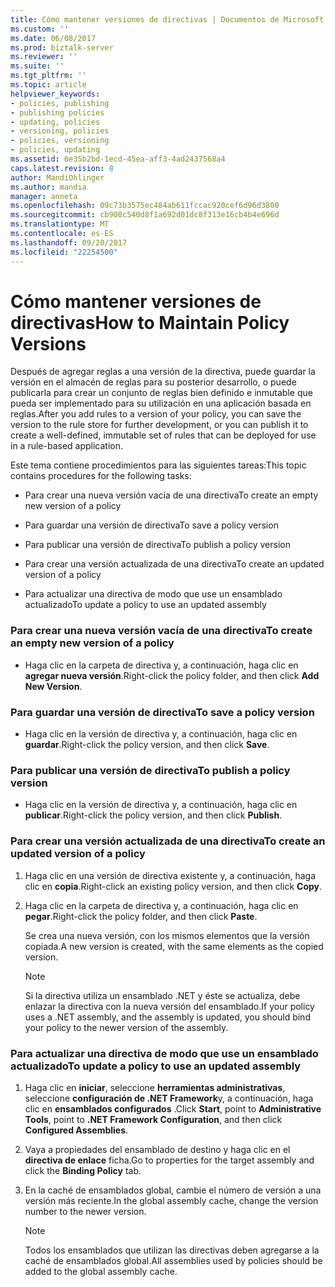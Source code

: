 ```yaml
---
title: Cómo mantener versiones de directivas | Documentos de Microsoft
ms.custom: ''
ms.date: 06/08/2017
ms.prod: biztalk-server
ms.reviewer: ''
ms.suite: ''
ms.tgt_pltfrm: ''
ms.topic: article
helpviewer_keywords:
- policies, publishing
- publishing policies
- updating, policies
- versioning, policies
- policies, versioning
- policies, updating
ms.assetid: 6e35b2bd-1ecd-45ea-aff3-4ad2437568a4
caps.latest.revision: 8
author: MandiOhlinger
ms.author: mandia
manager: anneta
ms.openlocfilehash: 09c73b3575ec484ab611fccac920cef6d96d3800
ms.sourcegitcommit: cb908c540d8f1a692d01dc8f313e16cb4b4e696d
ms.translationtype: MT
ms.contentlocale: es-ES
ms.lasthandoff: 09/20/2017
ms.locfileid: "22254500"
---
```

# <a name="how-to-maintain-policy-versions"></a><span data-ttu-id="237a0-102">Cómo mantener versiones de directivas</span><span class="sxs-lookup"><span data-stu-id="237a0-102">How to Maintain Policy Versions</span></span>
<span data-ttu-id="237a0-103">Después de agregar reglas a una versión de la directiva, puede guardar la versión en el almacén de reglas para su posterior desarrollo, o puede publicarla para crear un conjunto de reglas bien definido e inmutable que pueda ser implementado para su utilización en una aplicación basada en reglas.</span><span class="sxs-lookup"><span data-stu-id="237a0-103">After you add rules to a version of your policy, you can save the version to the rule store for further development, or you can publish it to create a well-defined, immutable set of rules that can be deployed for use in a rule-based application.</span></span>  
  
 <span data-ttu-id="237a0-104">Este tema contiene procedimientos para las siguientes tareas:</span><span class="sxs-lookup"><span data-stu-id="237a0-104">This topic contains procedures for the following tasks:</span></span>  
  
-   <span data-ttu-id="237a0-105">Para crear una nueva versión vacía de una directiva</span><span class="sxs-lookup"><span data-stu-id="237a0-105">To create an empty new version of a policy</span></span>  
  
-   <span data-ttu-id="237a0-106">Para guardar una versión de directiva</span><span class="sxs-lookup"><span data-stu-id="237a0-106">To save a policy version</span></span>  
  
-   <span data-ttu-id="237a0-107">Para publicar una versión de directiva</span><span class="sxs-lookup"><span data-stu-id="237a0-107">To publish a policy version</span></span>  
  
-   <span data-ttu-id="237a0-108">Para crear una versión actualizada de una directiva</span><span class="sxs-lookup"><span data-stu-id="237a0-108">To create an updated version of a policy</span></span>  
  
-   <span data-ttu-id="237a0-109">Para actualizar una directiva de modo que use un ensamblado actualizado</span><span class="sxs-lookup"><span data-stu-id="237a0-109">To update a policy to use an updated assembly</span></span>  
  
### <a name="to-create-an-empty-new-version-of-a-policy"></a><span data-ttu-id="237a0-110">Para crear una nueva versión vacía de una directiva</span><span class="sxs-lookup"><span data-stu-id="237a0-110">To create an empty new version of a policy</span></span>  
  
-   <span data-ttu-id="237a0-111">Haga clic en la carpeta de directiva y, a continuación, haga clic en **agregar nueva versión**.</span><span class="sxs-lookup"><span data-stu-id="237a0-111">Right-click the policy folder, and then click **Add New Version**.</span></span>  
  
### <a name="to-save-a-policy-version"></a><span data-ttu-id="237a0-112">Para guardar una versión de directiva</span><span class="sxs-lookup"><span data-stu-id="237a0-112">To save a policy version</span></span>  
  
-   <span data-ttu-id="237a0-113">Haga clic en la versión de directiva y, a continuación, haga clic en **guardar**.</span><span class="sxs-lookup"><span data-stu-id="237a0-113">Right-click the policy version, and then click **Save**.</span></span>  
  
### <a name="to-publish-a-policy-version"></a><span data-ttu-id="237a0-114">Para publicar una versión de directiva</span><span class="sxs-lookup"><span data-stu-id="237a0-114">To publish a policy version</span></span>  
  
-   <span data-ttu-id="237a0-115">Haga clic en la versión de directiva y, a continuación, haga clic en **publicar**.</span><span class="sxs-lookup"><span data-stu-id="237a0-115">Right-click the policy version, and then click **Publish**.</span></span>  
  
### <a name="to-create-an-updated-version-of-a-policy"></a><span data-ttu-id="237a0-116">Para crear una versión actualizada de una directiva</span><span class="sxs-lookup"><span data-stu-id="237a0-116">To create an updated version of a policy</span></span>  
  
1.  <span data-ttu-id="237a0-117">Haga clic en una versión de directiva existente y, a continuación, haga clic en **copia**.</span><span class="sxs-lookup"><span data-stu-id="237a0-117">Right-click an existing policy version, and then click **Copy**.</span></span>  
  
2.  <span data-ttu-id="237a0-118">Haga clic en la carpeta de directiva y, a continuación, haga clic en **pegar**.</span><span class="sxs-lookup"><span data-stu-id="237a0-118">Right-click the policy folder, and then click **Paste**.</span></span>  
  
     <span data-ttu-id="237a0-119">Se crea una nueva versión, con los mismos elementos que la versión copiada.</span><span class="sxs-lookup"><span data-stu-id="237a0-119">A new version is created, with the same elements as the copied version.</span></span>  
  
    > [!NOTE]
    >  <span data-ttu-id="237a0-120">Si la directiva utiliza un ensamblado .NET y éste se actualiza, debe enlazar la directiva con la nueva versión del ensamblado.</span><span class="sxs-lookup"><span data-stu-id="237a0-120">If your policy uses a .NET assembly, and the assembly is updated, you should bind your policy to the newer version of the assembly.</span></span>  
  
### <a name="to-update-a-policy-to-use-an-updated-assembly"></a><span data-ttu-id="237a0-121">Para actualizar una directiva de modo que use un ensamblado actualizado</span><span class="sxs-lookup"><span data-stu-id="237a0-121">To update a policy to use an updated assembly</span></span>  
  
1.  <span data-ttu-id="237a0-122">Haga clic en **iniciar**, seleccione **herramientas administrativas**, seleccione **configuración de .NET Framework**y, a continuación, haga clic en **ensamblados configurados** .</span><span class="sxs-lookup"><span data-stu-id="237a0-122">Click **Start**, point to **Administrative Tools**, point to **.NET Framework Configuration**, and then click **Configured Assemblies**.</span></span>  
  
2.  <span data-ttu-id="237a0-123">Vaya a propiedades del ensamblado de destino y haga clic en el **directiva de enlace** ficha.</span><span class="sxs-lookup"><span data-stu-id="237a0-123">Go to properties for the target assembly and click the **Binding Policy** tab.</span></span>  
  
3.  <span data-ttu-id="237a0-124">En la caché de ensamblados global, cambie el número de versión a una versión más reciente.</span><span class="sxs-lookup"><span data-stu-id="237a0-124">In the global assembly cache, change the version number to the newer version.</span></span>  
  
    > [!NOTE]
    >  <span data-ttu-id="237a0-125">Todos los ensamblados que utilizan las directivas deben agregarse a la caché de ensamblados global.</span><span class="sxs-lookup"><span data-stu-id="237a0-125">All assemblies used by policies should be added to the global assembly cache.</span></span>